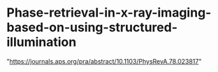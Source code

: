 # Phase-retrieval-in-x-ray-imaging-based-on-using-structured-illumination
"https://journals.aps.org/pra/abstract/10.1103/PhysRevA.78.023817"
